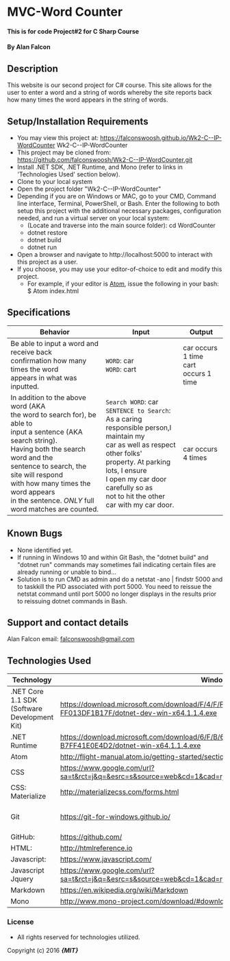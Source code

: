 # MVC-Word Counter

#### This is for code Project#2 for C Sharp Course

#### By **Alan Falcon**

## Description

This website is our second project for C# course. This site allows for the user to enter a word and a string of words whereby the site reports back how many times the word appears in the string of words.

## Setup/Installation Requirements

* You may view this project at: https://falconswoosh.github.io/Wk2-C--IP-WordCounter
Wk2-C--IP-WordCounter
* This project may be cloned from:  https://github.com/falconswoosh/Wk2-C--IP-WordCounter.git
* Install .NET SDK, .NET Runtime, and Mono (refer to links in 'Technologies Used' section below).
* Clone to your local system
* Open the project folder "Wk2-C--IP-WordCounter"
* Depending if you are on Windows or MAC, go to your CMD, Command line interface, Terminal, PowerShell, or Bash. Enter the following to both setup this project with the additional necessary packages, configuration needed, and run a virtual server on your local system:
  * (Locate and traverse into the main source folder): cd WordCounter
  * dotnet restore
  * dotnet build
  * dotnet run
* Open a browser and navigate to http://localhost:5000 to interact with this project as a user.
* If you choose, you may use your editor-of-choice to edit and modify this project.
    * For example, if your editor is [Atom](https://flight-manual.atom.io/getting-started/sections/installing-atom/), issue the following in your bash:
    $ Atom index.html

## Specifications    
| Behavior | Input | Output |
|---|---|---|
| Be able to input a word and receive back<br />confirmation how many times the word<br /> appears in what was inputted. |  `WORD`: car<br />`WORD`: cart | car occurs 1 time<br />cart occurs 1 time |
| In addition to the above word (AKA<br />the word to search for), be able to<br /> input a sentence (AKA search string).<br />Having both the search word and the<br />sentence to search, the site will respond<br />with how many times the word appears<br />in the sentence. *ONLY* full word matches are counted. |`Search WORD`: car<br />`SENTENCE to Search`: As a caring<br /> responsible person,I maintain my<br />car as well as respect other folks'<br /> property. At parking lots, I ensure<br /> I open my car door carefully so as <br /> not to hit the other car with my car door. | car occurs 4 times|


## Known Bugs

* None identified yet.
* If running in Windows 10 and within Git Bash, the "dotnet build" and "dotnet run" commands may sometimes fail indicating certain files are already running or unable to bind...
* Solution is to run CMD as admin and do a netstat -ano | findstr 5000 and to taskkill the PID associated with port 5000. You need to reissue the netstat command until port 5000 no longer displays in the results prior to reissuing dotnet commands in Bash.

## Support and contact details

Alan Falcon email: [falconswoosh@gmail.com](falconswoosh@gmail.com)

## Technologies Used

| Technology | Windows | MAC |
|---|---|---|
| .NET Core 1.1 SDK (Software Development Kit) |  https://download.microsoft.com/download/F/4/F/F4FCB6EC-5F05-4DF8-822C-FF013DF1B17F/dotnet-dev-win-x64.1.1.4.exe | https://download.microsoft.com/download/F/4/F/F4FCB6EC-5F05-4DF8-822C-FF013DF1B17F/dotnet-dev-osx-x64.1.1.4.pkg |
| .NET Runtime |https://download.microsoft.com/download/6/F/B/6FB4F9D2-699B-4A40-A674-B7FF41E0E4D2/dotnet-win-x64.1.1.4.exe | https://download.microsoft.com/download/6/F/B/6FB4F9D2-699B-4A40-A674-B7FF41E0E4D2/dotnet-osx-x64.1.1.4.pkg |
| Atom |http://flight-manual.atom.io/getting-started/sections/why-atom/ | https://github.com/atom/atom/releases/download/v1.21.1/atom-mac.zip |
| CSS <td colspan=2>https://www.google.com/url?sa=t&rct=j&q=&esrc=s&source=web&cd=1&cad=rja&uact=8&ved=0ahUKEwjswubPlLnWAhVGVRQKHaRLBkgQFggmMAA&url=https%3A%2F%2Fgetbootstrap.com%2Fcss%2F&usg=AFQjCNFpcAPIPLCu0F7w2NDTOafHdV8Pkw
| CSS: Materialize <td colspan=2> http://materializecss.com/forms.html
| Git |https://git-for-windows.github.io/ | [Paste the following into Bash]:<br />$ /usr/bin/ruby -e "$(curl -fsSL https://raw.githubusercontent.com/Homebrew/install/master/install)"<br />$ echo 'export PATH=/usr/local/bin:$PATH' >> ~/.bash_profile<br />$ brew install git |
| GitHub:<td colspan=2> https://github.com/
| HTML:<td colspan=2> http://htmlreference.io
| Javascript:<td colspan=2> https://www.javascript.com/
| Javascript Jquery<td colspan=2> https://www.google.com/url?sa=t&rct=j&q=&esrc=s&source=web&cd=1&cad=rja&uact=8&ved=0ahUKEwiBj_WJlbnWAhWBLhQKHfHUAQEQFggmMAA&url=https%3A%2F%2Fjquery.com%2F&usg=AFQjCNFnz7C6MAXGLm7pVcOD_LrOjJUUiA
| Markdown<td colspan=2> https://en.wikipedia.org/wiki/Markdown
| Mono |http://www.mono-project.com/download/#download-win | http://www.mono-project.com/download/#download-mac|


### License
* All rights reserved for technologies utilized.

Copyright (c) 2016 **_{MIT}_**
